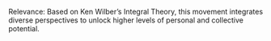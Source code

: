 Relevance: Based on Ken Wilber’s Integral Theory, this movement integrates diverse perspectives to unlock higher levels of personal and collective potential.